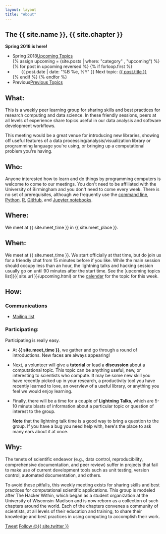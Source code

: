```yaml
---
layout: layout
title: "About"
---
```


<!-- You can edit this whole page, remove it, or use it as basis for any non-post pages you have. -->
<section class="content">

# The {{ site.name }}, {{ site.chapter }}

<b>Spring 2018 is here!</b>

<ul class="listing">
<li>
<span>Spring 2018</span><a href="{{ site.url }}/upcoming.html">Upcoming Topics</a>
</li>
  {% assign upcoming = (site.posts | where: "category" , "upcoming") %}
  {% for post in upcoming reversed %}
    {% if forloop.first %}
	<li style="text-indent: 2em;">
		<span>{{ post.date | date: "%B %e, %Y" }}</span> Next topic: <a href="{{ site.url }}{{ post.url }}">{{ post.title }}</a>
	</li>
    {% endif %}
  {% endfor %}
<li>
<span>Previous</span><a href="{{ site.url }}/previous.html">Previous Topics</a>
</li>
</ul>

## What:

This is a weekly peer learning group for sharing skills and best practices for
research computing and data science. In these friendly sessions, peers at all levels
of experience share topics useful in our data analysis and software development
workflows.

This meeting would be a great venue for introducing new libraries,
showing off useful features of a data processing/analysis/visualization library or programming
language you're using, or bringing up a computational problem you're
having.

## Who:

Anyone interested how to learn and do things by programming computers is
welcome to come to our meetings. You don't need to be affiliated with the
University of Birmingham and you don't need to come every week. There is no
set of prerequisites, although we frequently use the [command
line](https://en.wikipedia.org/wiki/Bash_%28Unix_shell%29),
[Python](https://python.org), [R](https://www.r-project.org),
[GitHub](https://github.com), and [Jupyter
notebooks](https://jupyter-notebook.readthedocs.io/en/stable/).

## Where:

We meet at {{ site.meet_time }} in {{ site.meet_place }}.

## When:

We meet at {{ site.meet_time }}.  We start officially at that time, but do
join us for a friendly chat from 15 minutes before if you like.  While the
main session should occupy less than an hour, the lightning talks and hacking
session usually go on until 90 minutes after the start time. See the [upcoming
topics list]({{ site.url }}/upcoming.html) or the
[calendar](http://bit.ly/1cqFKuh) for the topic for this week.

## How:

### Communications

* [Mailing list](mailto:hacker-within@lists.bham.ac.uk)

### Participating:

Participating is really easy.

*   At **{{ site.meet_time }}**, we gather and go through a round of
    introductions. New faces are always appearing!
*   Next, a volunteer will give a **tutorial** or lead a
    **discussion** about a computational topic. This topic can be anything
    useful, new, or interesting to scientists who compute. It may be some new
    skill you have recently picked up in your research, a productivity tool
    you have recently learned to love, an overview of a useful library, or
    anything you feel we would enjoy learning.
*   Finally, there will be a time for a couple of **Lightning Talks**, which
    are 5-10 minute blasts of information about a particular topic or question
    of interest to the group.

    **Note** that the lightning talk time is a good way to bring a question to
    the group. If you have a bug you need help with, here's the place to ask
    many ears about it at once.

## Why:

The tenets of scientiﬁc endeavor (e.g., data control, reproducibility,
comprehensive documentation, and peer review) suffer in projects that fail
to make use of current development tools such as unit testing, version
control, automated documentation, and others.

To avoid these pitfalls, this weekly meeting exists for sharing skills and best practices for
computational scientific applications. This group is modeled after The
Hacker Within, which  began as a student organization at the University of Wisconsin-Madison and
is now reborn as a collection of such chapters around the world. Each of
the chapters convenes a community of scientists, at all levels of their
education and training, to share their knowledge and best practices in
using computing to accomplish their work.

<a href="http://twitter.com/share" class="twitter-share-button" data-count="none" data-via="{{ site.twitter }}">Tweet</a>
<a href="http://twitter.com/{{ site.twitter }}" class="twitter-follow-button" data-show-count="false">Follow @{{ site.twitter }}</a>
<script src="http://platform.twitter.com/widgets.js" type="text/javascript"></script>
</section>
